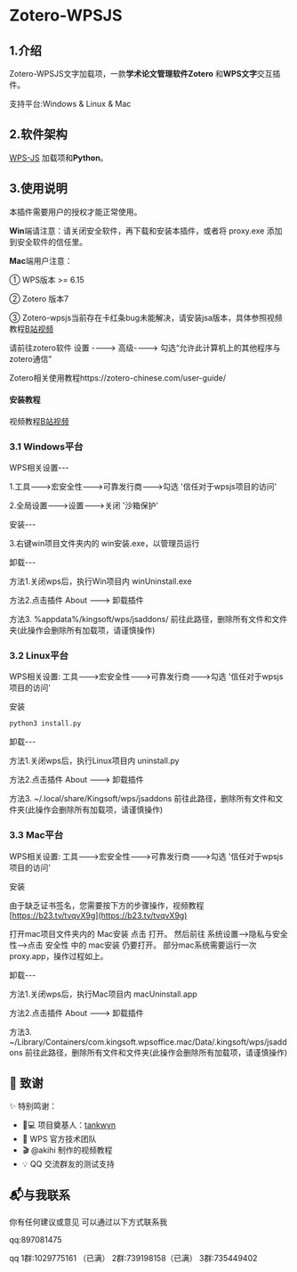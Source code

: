 # Zotero-WPSJS

## 1.介绍

Zotero-WPSJS文字加载项，一款**学术论文管理软件Zotero** 和**WPS文字**交互插件。

支持平台:Windows & Linux & Mac


## 2.软件架构

[WPS-JS](https://open.wps.cn/previous/docs/client/js-api/introduce) 加载项和**Python**。
	
## 3.使用说明

本插件需要用户的授权才能正常使用。

**Win**端请注意：请关闭安全软件，再下载和安装本插件，或者将 proxy.exe 添加到安全软件的信任里。

**Mac**端用户注意：

   ① WPS版本 >= 6.15

   ② Zotero 版本7  

   ③ Zotero-wpsjs当前存在卡红条bug未能解决，请安装jsa版本，具体参照视频教程[B站视频](https://b23.tv/tvqvX9g)

请前往zotero软件 设置 ----> 高级----> 勾选“允许此计算机上的其他程序与zotero通信”

Zotero相关使用教程https://zotero-chinese.com/user-guide/
#### 安装教程

视频教程[B站视频](https://b23.tv/tvqvX9g)



### 3.1 Windows平台

  WPS相关设置---

   1.工具--->宏安全性--->可靠发行商--->勾选 '信任对于wpsjs项目的访问'

   2.全局设置--->设置--->关闭 '沙箱保护'

   安装---

   3.右键win项目文件夹内的 win安装.exe，以管理员运行

   卸载---

   方法1.关闭wps后，执行Win项目内 winUninstall.exe

   方法2.点击插件 About ---> 卸载插件

   方法3. %appdata%/kingsoft/wps/jsaddons/  前往此路径，删除所有文件和文件夹(此操作会删除所有加载项，请谨慎操作)

### 3.2 Linux平台

WPS相关设置: 工具--->宏安全性--->可靠发行商--->勾选 '信任对于wpsjs项目的访问'

安装
```bash
python3 install.py
```
卸载---

方法1.关闭wps后，执行Linux项目内 uninstall.py

方法2.点击插件 About ---> 卸载插件

方法3. ~/.local/share/Kingsoft/wps/jsaddons   前往此路径，删除所有文件和文件夹(此操作会删除所有加载项，请谨慎操作)

### 3.3 Mac平台

WPS相关设置: 工具--->宏安全性--->可靠发行商--->勾选 '信任对于wpsjs项目的访问'

安装
   
由于缺乏证书签名，您需要按下方的步骤操作，视频教程[https://b23.tv/tvqvX9g](https://b23.tv/tvqvX9g)
   
打开mac项目文件夹内的 Mac安装 点击 打开。
然后前往 系统设置-->隐私与安全性-->点击 安全性 中的 mac安装 仍要打开。
部分mac系统需要运行一次proxy.app，操作过程如上。

卸载---

方法1.关闭wps后，执行Mac项目内 macUninstall.app 

方法2.点击插件 About ---> 卸载插件

方法3. ~/Library/Containers/com.kingsoft.wpsoffice.mac/Data/.kingsoft/wps/jsaddons 前往此路径，删除所有文件和文件夹(此操作会删除所有加载项，请谨慎操作)

## 🙏 致谢

✨ 特别鸣谢：

+ 👨💻 项目奠基人：[tankwyn](https://github.com/tankwyn)
+ 🏢 WPS 官方技术团队
+ 🎬 @akihi 制作的视频教程
+ 💡 QQ 交流群友的测试支持
  


## 📬与我联系

你有任何建议或意见 可以通过以下方式联系我

qq:897081475

qq 1群:1029775161 （已满）
   2群:739198158（已满）
   3群:735449402

